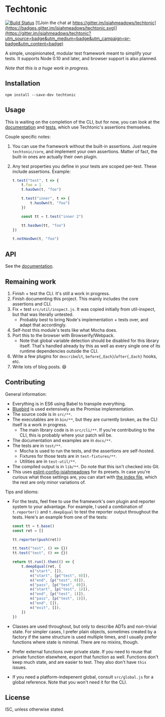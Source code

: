 # Techtonic

[![Build Status](https://travis-ci.org/isiahmeadows/techtonic.svg?branch=master)](https://travis-ci.org/isiahmeadows/techtonic) [![Join the chat at https://gitter.im/isiahmeadows/techtonic](https://badges.gitter.im/isiahmeadows/techtonic.svg)](https://gitter.im/isiahmeadows/techtonic?utm_source=badge&utm_medium=badge&utm_campaign=pr-badge&utm_content=badge)

A simple, unopinionated, modular test framework meant to simplify your tests. It supports Node 0.10 and later, and browser support is also planned.

*Note that this is a huge work in progress.*

## Installation

```
npm install --save-dev techtonic
```

## Usage

This is waiting on the completion of the CLI, but for now, you can look at the
[documentation](./docs/README.md) and [tests](./test/), which use Techtonic's
assertions themselves.

Couple specific notes:

1. You can use the framework without the built-in assertions. Just require `techtonic/core`, and implement your own assertions. Matter of fact, the built-in ones are actually their own plugin.

2. Any test properties you define in your tests are scoped per-test. These include assertions. Example:

    ```js
    t.test("test", t => {
        t.foo = 1
        t.hasOwn(t, "foo")

        t.test("inner", t => {
            t.hasOwn(t, "foo")
        })

        const tt = t.test("inner 2")

        tt.hasOwn(tt, "foo")
    })

    t.notHasOwn(t, "foo")
    ```

## API

See the [documentation](./docs/README.md).

## Remaining work

1. Finish + test the CLI. It's still a work in progress.
2. Finish documenting this project. This mainly includes the core assertions and CLI.
3. Fix + test `src/util/inspect.js`. It was copied initially from util-inspect, but that was literally untested.
    - Probably best to bring Node's implementation + tests over, and adapt that accordingly.
3. Self-host this module's tests like what Mocha does.
4. Port this to the browser with Browserify/Webpack.
    - Note that global variable detection should be disabled for this library itself. That's handled already by this as well as every single one of its runtime dependencies outside the CLI.
5. Write a few plugins for `describe`/`it`, `before{,Each}`/`after{,Each}` hooks, etc.
6. Write lots of blog posts. :smile:

## Contributing

General information:

- Everything is in ES6 using Babel to transpile everything.
- [Bluebird](http://bluebirdjs.com) is used extensively as the Promise implementation.
- The source code is in `src/**`.
- The executables are in `bin/**`, but they are currently broken, as the CLI itself is a work in progress.
    - The main library code is in `src/cli/**`. If you're contributing to the CLI, this is probably where your patch will be.
- The documentation and examples are in `docs/**`.
- The tests are in `test/**`.
    - Mocha is used to run the tests, and the assertions are self-hosted.
    - Fixtures for those tests are in `test-fixtures/**`.
    - Utilities are in `test-util/**`.
- The compiled output is in `lib/**`. Do note that this isn't checked into Git.
- This uses [eslint-config-isiahmeadows](https://npmjs.com/package/eslint-config-isiahmeadows) for its presets. In case you're curious what those settings are, you can start with [the index file](https://github.com/isiahmeadows/eslint-config-isiahmeadows/blob/master/index.js), which the rest are only minor variations of.

Tips and idioms:

- For the tests, feel free to use the framework's own plugin and reporter system to your advantage. For example, I used a combination of `t.reporter()` and `t.deepEqual` to test the reporter output throughout the tests. Here's an example from one of the tests:

    ```js
    const tt = t.base()
    const ret = []

    tt.reporter(push(ret))

    tt.test("test", () => {})
    tt.test("test", () => {})

    return tt.run().then(() => {
        t.deepEqual(ret, [
            n("start", []),
            n("start", [p("test", 0)]),
            n("end", [p("test", 0)]),
            n("pass", [p("test", 0)]),
            n("start", [p("test", 1)]),
            n("end", [p("test", 1)]),
            n("pass", [p("test", 1)]),
            n("end", []),
            n("exit", []),
        ])
    })
    ```

- Classes are used throughout, but only to describe ADTs and non-trivial state. For simpler cases, I prefer plain objects, sometimes created by a factory if the same structure is used multiple times, and I usually prefer functions where state is minimal. There are no mixins, though.

- Prefer external functions over private state. If you need to reuse that private function elsewhere, export that function as well. Functions don't keep much state, and are easier to test. They also don't have `this` issues.

- If you need a platform-indepenent global, consult `src/global.js` for a global reference. Note that you won't need it for the CLI.

## License

ISC, unless otherwise stated.
